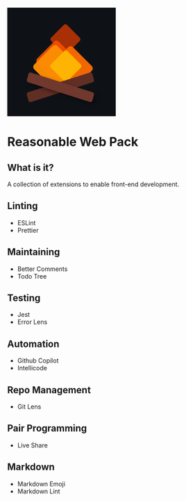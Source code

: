 ![Image](./images/icon.png)

# Reasonable Web Pack

## What is it?

A collection of extensions to enable front-end development.

## Linting

- ESLint
- Prettier

## Maintaining

- Better Comments
- Todo Tree

## Testing

- Jest
- Error Lens

## Automation

- Github Copilot
- Intellicode

## Repo Management

- Git Lens

## Pair Programming

- Live Share

## Markdown

- Markdown Emoji
- Markdown Lint
